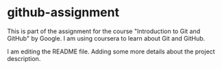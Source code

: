 # github-assignment
This is part of the assignment for the course "Introduction to Git and GitHub" by Google. I am using coursera to learn about Git and GitHub.

I am editing the README file. Adding some more details about the project description.
